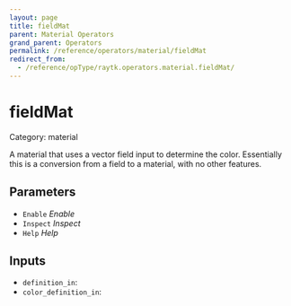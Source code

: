 ```yaml
---
layout: page
title: fieldMat
parent: Material Operators
grand_parent: Operators
permalink: /reference/operators/material/fieldMat
redirect_from:
  - /reference/opType/raytk.operators.material.fieldMat/
---
```


# fieldMat

Category: material



A material that uses a vector field input to determine
the color. Essentially this is a conversion from a
field to a material, with no other features.

## Parameters

* `Enable` *Enable*
* `Inspect` *Inspect*
* `Help` *Help*

## Inputs

* `definition_in`: 
* `color_definition_in`: 